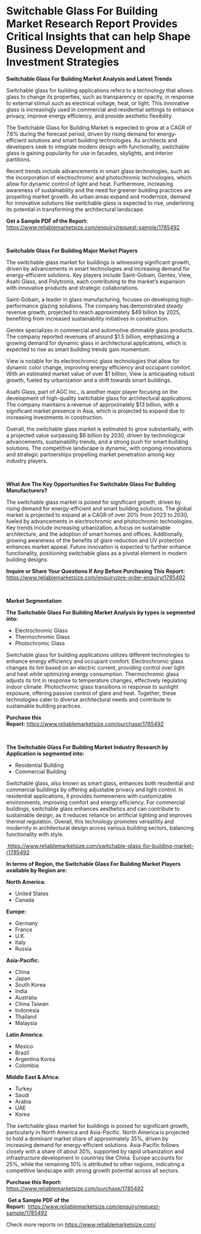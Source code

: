 <p><h1>Switchable Glass For Building Market Research Report Provides Critical Insights that can help Shape Business Development and Investment Strategies</h1></p><p><strong>Switchable Glass For Building Market Analysis and Latest Trends</strong></p>
<p><p>Switchable glass for building applications refers to a technology that allows glass to change its properties, such as transparency or opacity, in response to external stimuli such as electrical voltage, heat, or light. This innovative glass is increasingly used in commercial and residential settings to enhance privacy, improve energy efficiency, and provide aesthetic flexibility. </p><p>The Switchable Glass for Building Market is expected to grow at a CAGR of 7.6% during the forecast period, driven by rising demand for energy-efficient solutions and smart building technologies. As architects and developers seek to integrate modern design with functionality, switchable glass is gaining popularity for use in facades, skylights, and interior partitions. </p><p>Recent trends include advancements in smart glass technologies, such as the incorporation of electrochromic and photochromic technologies, which allow for dynamic control of light and heat. Furthermore, increasing awareness of sustainability and the need for greener building practices are propelling market growth. As urban areas expand and modernize, demand for innovative solutions like switchable glass is expected to rise, underlining its potential in transforming the architectural landscape.</p></p>
<p><strong>Get a Sample PDF of the Report:&nbsp;</strong> <a href="https://www.reliablemarketsize.com/enquiry/request-sample/1785492?utm_campaign=2442&utm_medium=2&utm_source=Github&utm_content=ia&utm_term=25032025&utm_id=switchable-glass-for-building">https://www.reliablemarketsize.com/enquiry/request-sample/1785492</a></p>
<p>&nbsp;</p>
<p><strong>Switchable Glass For Building Major Market Players</strong></p>
<p><p>The switchable glass market for buildings is witnessing significant growth, driven by advancements in smart technologies and increasing demand for energy-efficient solutions. Key players include Saint-Gobain, Gentex, View, Asahi Glass, and Polytronix, each contributing to the market’s expansion with innovative products and strategic collaborations.</p><p>Saint-Gobain, a leader in glass manufacturing, focuses on developing high-performance glazing solutions. The company has demonstrated steady revenue growth, projected to reach approximately $49 billion by 2025, benefiting from increased sustainability initiatives in construction.</p><p>Gentex specializes in commercial and automotive dimmable glass products. The company reported revenues of around $1.5 billion, emphasizing a growing demand for dynamic glass in architectural applications, which is expected to rise as smart building trends gain momentum.</p><p>View is notable for its electrochromic glass technologies that allow for dynamic color change, improving energy efficiency and occupant comfort. With an estimated market value of over $1 billion, View is anticipating robust growth, fueled by urbanization and a shift towards smart buildings.</p><p>Asahi Glass, part of AGC Inc., is another major player focusing on the development of high-quality switchable glass for architectural applications. The company maintains a revenue of approximately $13 billion, with a significant market presence in Asia, which is projected to expand due to increasing investments in construction.</p><p>Overall, the switchable glass market is estimated to grow substantially, with a projected value surpassing $6 billion by 2030, driven by technological advancements, sustainability trends, and a strong push for smart building solutions. The competitive landscape is dynamic, with ongoing innovations and strategic partnerships propelling market penetration among key industry players.</p></p>
<p>&nbsp;</p>
<p><strong>What Are The Key Opportunities For Switchable Glass For Building Manufacturers?</strong></p>
<p><p>The switchable glass market is poised for significant growth, driven by rising demand for energy-efficient and smart building solutions. The global market is projected to expand at a CAGR of over 20% from 2023 to 2030, fueled by advancements in electrochromic and photochromic technologies. Key trends include increasing urbanization, a focus on sustainable architecture, and the adoption of smart homes and offices. Additionally, growing awareness of the benefits of glare reduction and UV protection enhances market appeal. Future innovation is expected to further enhance functionality, positioning switchable glass as a pivotal element in modern building designs.</p></p>
<p><strong>Inquire or Share Your Questions If Any Before Purchasing This Report:</strong> <a href="https://www.reliablemarketsize.com/enquiry/pre-order-enquiry/1785492?utm_campaign=2442&utm_medium=2&utm_source=Github&utm_content=ia&utm_term=25032025&utm_id=switchable-glass-for-building">https://www.reliablemarketsize.com/enquiry/pre-order-enquiry/1785492</a></p>
<p>&nbsp;</p>
<p><strong>Market Segmentation</strong></p>
<p><strong>The Switchable Glass For Building Market Analysis by types is segmented into:</strong></p>
<p><ul><li>Electrochromic Glass</li><li>Thermochromic Glass</li><li>Photochromic Glass</li></ul></p>
<p><p>Switchable glass for building applications utilizes different technologies to enhance energy efficiency and occupant comfort. Electrochromic glass changes its tint based on an electric current, providing control over light and heat while optimizing energy consumption. Thermochromic glass adjusts its tint in response to temperature changes, effectively regulating indoor climate. Photochromic glass transitions in response to sunlight exposure, offering passive control of glare and heat. Together, these technologies cater to diverse architectural needs and contribute to sustainable building practices.</p></p>
<p><strong>Purchase this Report:&nbsp;</strong><a href="https://www.reliablemarketsize.com/purchase/1785492?utm_campaign=2442&utm_medium=2&utm_source=Github&utm_content=ia&utm_term=25032025&utm_id=switchable-glass-for-building">https://www.reliablemarketsize.com/purchase/1785492</a></p>
<p>&nbsp;</p>
<p><strong>The Switchable Glass For Building Market Industry Research by Application is segmented into:</strong></p>
<p><ul><li>Residential Building</li><li>Commercial Building</li></ul></p>
<p><p>Switchable glass, also known as smart glass, enhances both residential and commercial buildings by offering adjustable privacy and light control. In residential applications, it provides homeowners with customizable environments, improving comfort and energy efficiency. For commercial buildings, switchable glass enhances aesthetics and can contribute to sustainable design, as it reduces reliance on artificial lighting and improves thermal regulation. Overall, this technology promotes versatility and modernity in architectural design across various building sectors, balancing functionality with style.</p></p>
<p><a href="https://www.reliablemarketsize.com/switchable-glass-for-building-market-r1785492?utm_campaign=2442&utm_medium=2&utm_source=Github&utm_content=ia&utm_term=25032025&utm_id=switchable-glass-for-building">&nbsp;https://www.reliablemarketsize.com/switchable-glass-for-building-market-r1785492</a></p>
<p><strong>In terms of Region, the Switchable Glass For Building Market Players available by Region are:</strong></p>
<p>
    <p> <strong> North America: </strong>
        <ul>
            <li>United States</li>
            <li>Canada</li>
        </ul>
        </p> 
    <p> <strong> Europe: </strong>
        <ul>
            <li>Germany</li>
            <li>France</li>
            <li>U.K.</li>
            <li>Italy</li>
            <li>Russia</li>
        </ul>
        </p> 
    <p> <strong> Asia-Pacific: </strong>
        <ul>
            <li>China</li>
            <li>Japan</li>
            <li>South Korea</li>
            <li>India</li>
            <li>Australia</li>
            <li>China Taiwan</li>
            <li>Indonesia</li>
            <li>Thailand</li>
            <li>Malaysia</li>
        </ul>
        </p> 
    <p> <strong> Latin America: </strong>
        <ul>
            <li>Mexico</li>
            <li>Brazil</li>
            <li>Argentina Korea</li>
            <li>Colombia</li>
        </ul>
        </p> 
    <p> <strong> Middle East & Africa: </strong>
        <ul>
            <li>Turkey</li>
            <li>Saudi</li>
            <li>Arabia</li>
            <li>UAE</li>
            <li>Korea</li>
        </ul>
    </p>
    </p>
<p><p>The switchable glass market for buildings is poised for significant growth, particularly in North America and Asia-Pacific. North America is projected to hold a dominant market share of approximately 35%, driven by increasing demand for energy-efficient solutions. Asia-Pacific follows closely with a share of about 30%, supported by rapid urbanization and infrastructure development in countries like China. Europe accounts for 25%, while the remaining 10% is attributed to other regions, indicating a competitive landscape with strong growth potential across all sectors.</p></p>
<p><strong>Purchase this Report: </strong><a href="https://www.reliablemarketsize.com/purchase/1785492?utm_campaign=2442&utm_medium=2&utm_source=Github&utm_content=ia&utm_term=25032025&utm_id=switchable-glass-for-building">https://www.reliablemarketsize.com/purchase/1785492</a></p>
<p>&nbsp;<strong>Get a Sample PDF of the Report:&nbsp;&nbsp;</strong><a href="https://www.reliablemarketsize.com/enquiry/request-sample/1785492?utm_campaign=2442&utm_medium=2&utm_source=Github&utm_content=ia&utm_term=25032025&utm_id=switchable-glass-for-building">https://www.reliablemarketsize.com/enquiry/request-sample/1785492</a></p>
<p><strong></strong></p>
<p>Check more reports on <a href="https://www.reliablemarketsize.com/?utm_campaign=2442&utm_medium=2&utm_source=Github&utm_content=ia&utm_term=25032025&utm_id=switchable-glass-for-building">https://www.reliablemarketsize.com/</a></p>
